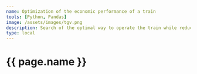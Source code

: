 ```yaml
---
name: Optimization of the economic performance of a train
tools: [Python, Pandas]
image: /assets/images/tgv.png
description: Search of the optimal way to operate the train while reducing energy consumption, using dynamic programming
type: local
---
```


# {{ page.name }}
